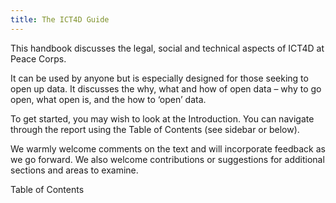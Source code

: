 ```yaml
---
title: The ICT4D Guide
---
```


This handbook discusses the legal, social and technical aspects of ICT4D at Peace Corps.

It can be used by anyone but is especially designed for those seeking to open up data. It discusses the why, what and how of open data – why to go open, what open is, and the how to ‘open’ data.

To get started, you may wish to look at the Introduction. You can navigate through the report using the Table of Contents (see sidebar or below).

We warmly welcome comments on the text and will incorporate feedback as we go forward. We also welcome contributions or suggestions for additional sections and areas to examine.

Table of Contents

